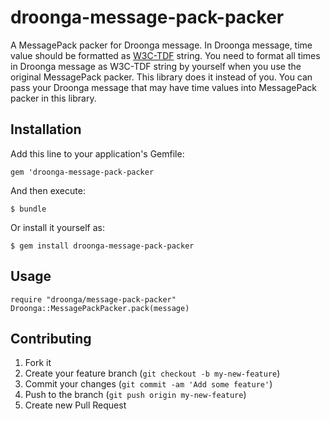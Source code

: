 # droonga-message-pack-packer

A MessagePack packer for Droonga message. In Droonga message, time
value should be formatted as
[W3C-TDF](http://www.w3.org/TR/NOTE-datetime) string. You need to
format all times in Droonga message as W3C-TDF string by yourself when
you use the original MessagePack packer. This library does it instead
of you. You can pass your Droonga message that may have time values
into MessagePack packer in this library.

## Installation

Add this line to your application's Gemfile:

    gem 'droonga-message-pack-packer

And then execute:

    $ bundle

Or install it yourself as:

    $ gem install droonga-message-pack-packer

## Usage

    require "droonga/message-pack-packer"
    Droonga::MessagePackPacker.pack(message)

## Contributing

1. Fork it
2. Create your feature branch (`git checkout -b my-new-feature`)
3. Commit your changes (`git commit -am 'Add some feature'`)
4. Push to the branch (`git push origin my-new-feature`)
5. Create new Pull Request
